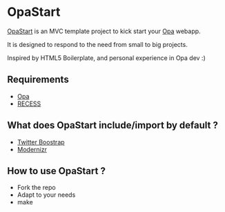 # OpaStart

[OpaStart](https://github.com/Aqua-Ye/OpaStart) is an MVC template project to kick start your [Opa](http://opalang.org) webapp.

It is designed to respond to the need from small to big projects.

Inspired by HTML5 Boilerplate, and personal experience in Opa dev :)

## Requirements

- [Opa](https://github.com/MLstate/opalang)
- [RECESS](https://github.com/twitter/recess)

## What does OpaStart include/import by default ?

- [Twitter Boostrap](https://github.com/twitter/bootstrap)
- [Modernizr](https://github.com/Modernizr/Modernizr)

## How to use OpaStart ?

- Fork the repo
- Adapt to your needs
- make